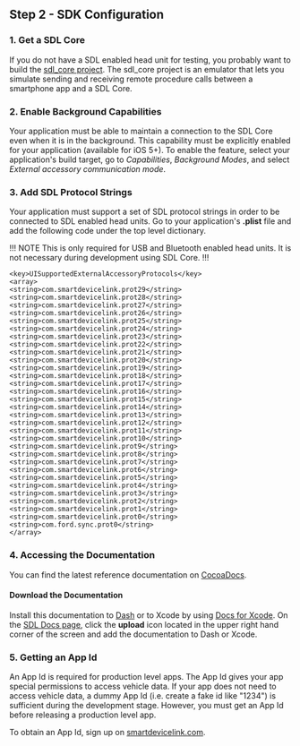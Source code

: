 ## Step 2 - SDK Configuration
### 1. Get  a SDL Core
If you do not have a SDL enabled head unit for testing, you probably want to build the [sdl_core project](https://github.com/smartdevicelink/sdl_core). The sdl_core project is an emulator that lets you simulate sending and receiving remote procedure calls between a smartphone app and a SDL Core.

### 2. Enable Background Capabilities
Your application must be able to maintain a connection to the SDL Core even when it is in the background. This capability must be explicitly enabled for your application (available for iOS 5+). To enable the feature, select your application's build target, go to *Capabilities*, *Background Modes*, and select *External accessory communication mode*.

### 3. Add SDL Protocol Strings
Your application must support a set of SDL protocol strings in order to be connected to SDL enabled head units. Go to your application's **.plist** file and add the following code under the top level dictionary.

!!! NOTE
This is only required for USB and Bluetooth enabled head units. It is not necessary during development using SDL Core.
!!!

 ```
<key>UISupportedExternalAccessoryProtocols</key>
<array>
<string>com.smartdevicelink.prot29</string>
<string>com.smartdevicelink.prot28</string>
<string>com.smartdevicelink.prot27</string>
<string>com.smartdevicelink.prot26</string>
<string>com.smartdevicelink.prot25</string>
<string>com.smartdevicelink.prot24</string>
<string>com.smartdevicelink.prot23</string>
<string>com.smartdevicelink.prot22</string>
<string>com.smartdevicelink.prot21</string>
<string>com.smartdevicelink.prot20</string>
<string>com.smartdevicelink.prot19</string>
<string>com.smartdevicelink.prot18</string>
<string>com.smartdevicelink.prot17</string>
<string>com.smartdevicelink.prot16</string>
<string>com.smartdevicelink.prot15</string>
<string>com.smartdevicelink.prot14</string>
<string>com.smartdevicelink.prot13</string>
<string>com.smartdevicelink.prot12</string>
<string>com.smartdevicelink.prot11</string>
<string>com.smartdevicelink.prot10</string>
<string>com.smartdevicelink.prot9</string>
<string>com.smartdevicelink.prot8</string>
<string>com.smartdevicelink.prot7</string>
<string>com.smartdevicelink.prot6</string>
<string>com.smartdevicelink.prot5</string>
<string>com.smartdevicelink.prot4</string>
<string>com.smartdevicelink.prot3</string>
<string>com.smartdevicelink.prot2</string>
<string>com.smartdevicelink.prot1</string>
<string>com.smartdevicelink.prot0</string>
<string>com.ford.sync.prot0</string>
</array>
  ```

### 4. Accessing the Documentation
You can find the latest reference documentation on [CocoaDocs](http://cocoadocs.org/docsets/SmartDeviceLink-iOS/).
#### Download the Documentation
Install this documentation to [Dash](https://kapeli.com/dash) or to Xcode by using [Docs for Xcode](https://documancer.com/xcode). On the [SDL Docs page](http://cocoadocs.org/docsets/SmartDeviceLink-iOS/), click the **upload** icon located in the upper right hand corner of the screen and add the documentation to Dash or Xcode.

### 5. Getting an App Id
An App Id is required for production level apps. The App Id gives your app special permissions to access vehicle data. If your app does not need to access vehicle data, a dummy App Id (i.e. create a fake id like "1234") is sufficient during the development stage. However, you must get an App Id before releasing a production level app.

To obtain an App Id, sign up on [smartdevicelink.com](www.smartdevicelink.com).
